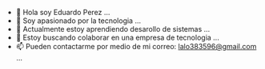 - 👋  Hola soy Eduardo  Perez ...
- 👀  Soy apasionado por la tecnologia ... 
- 🌱  Actualmente estoy aprendiendo desarollo de sistemas ...
- 💞️  Estoy buscando colaborar en una empresa de tecnologia ...
- 📫  Pueden contactarme por medio de mi correo: lalo383596@gmail.com ...

<!---
Changes
--->
